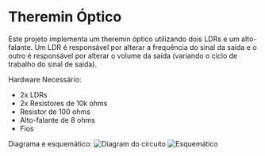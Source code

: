 # Theremin Óptico
Este projeto implementa um theremin óptico utilizando dois LDRs e um alto-falante. Um LDR é responsável por alterar a frequência do sinal da saída e o outro é responsável por alterar o volume da saída (variando o ciclo de trabalho do sinal de saída).

  Hardware Necessário:
   - 2x LDRs
   - 2x Resistores de 10k ohms
   - Resistor de 100 ohms
   - Alto-falante de 8 ohms
   - Fios

Diagrama e esquemático:
![Diagram do circuito](https://github.com/eletronite/arduino/blob/master/projetos/Theremin-Optico/esquematico.jpg)
![Esquemático](https://github.com/eletronite/arduino/blob/master/projetos/Theremin-Optico/theremin.png)
